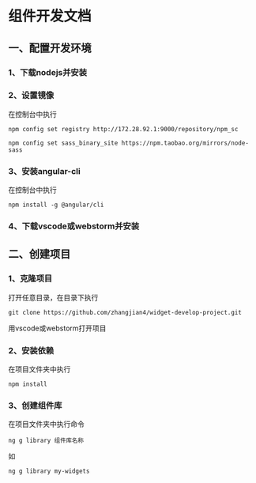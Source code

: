 组件开发文档
====
## 一、配置开发环境

### 1、下载nodejs并安装

### 2、设置镜像

在控制台中执行

`npm config set registry http://172.28.92.1:9000/repository/npm_sc`

`npm config set sass_binary_site https://npm.taobao.org/mirrors/node-sass`

### 3、安装angular-cli

在控制台中执行

`npm install -g @angular/cli`

### 4、下载vscode或webstorm并安装

## 二、创建项目

### 1、克隆项目

打开任意目录，在目录下执行

`git clone https://github.com/zhangjian4/widget-develop-project.git`

用vscode或webstorm打开项目

### 2、安装依赖

在项目文件夹中执行

`npm install`

### 3、创建组件库

在项目文件夹中执行命令

`ng g library 组件库名称`

如

`ng g library my-widgets`